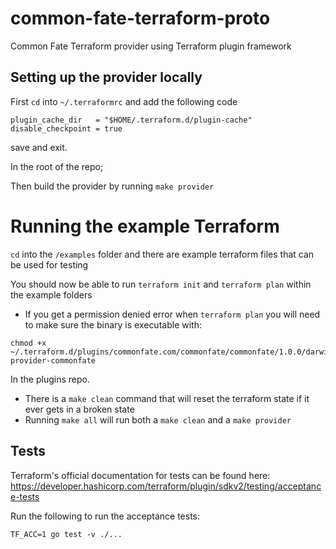 # common-fate-terraform-proto
Common Fate Terraform provider using Terraform plugin framework


## Setting up the provider locally
First `cd` into `~/.terraformrc` and add the following code

```
plugin_cache_dir   = "$HOME/.terraform.d/plugin-cache"
disable_checkpoint = true
```
save and exit.

In the root of the repo;

Then build the provider by running `make provider` 

# Running the example Terraform
`cd` into the `/examples` folder and there are example terraform files that can be used for testing

You should now be able to run `terraform init` and `terraform plan` within the example folders

- If you get a permission denied error when `terraform plan` you will need to make sure the binary is executable with:
```
chmod +x ~/.terraform.d/plugins/commonfate.com/commonfate/commonfate/1.0.0/darwin_amd64/terraform-provider-commonfate
```
In the plugins repo.


- There is a `make clean` command that will reset the terraform state if it ever gets in a broken state
- Running `make all` will run both a `make clean` and a `make provider`

## Tests
Terraform's official documentation for tests can be found here: https://developer.hashicorp.com/terraform/plugin/sdkv2/testing/acceptance-tests

Run the following to run the acceptance tests:
```
TF_ACC=1 go test -v ./... 
```